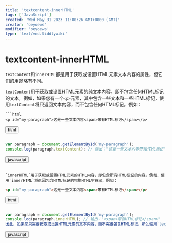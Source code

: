 ```yaml
---
title: 'textcontent-innerHTML'
tags: ['JavaScript']
created: 'Wed May 31 2023 11:00:26 GMT+0000 (GMT)'
creator: 'oeyoews'
modifier: 'oeyoews'
type: 'text/vnd.tiddlywiki'
---
```


# textcontent-innerHTML

`textContent`和`innerHTML`都是用于获取或设置HTML元素文本内容的属性，但它们的用途略有不同。

`textContent`用于获取或设置HTML元素的纯文本内容，即不包含任何HTML标记的文本。例如，如果您有一个`<p>`元素，其中包含一些文本和一些HTML标记，使用`textContent`将只返回文本内容，而不包含任何HTML标记。例如：

```
```html
<p id="my-paragraph">这是一些文本内容<span>带有HTML标记</span></p>
```

<button>html</button>
```

```
```javascript
var paragraph = document.getElementById('my-paragraph');
console.log(paragraph.textContent); // 输出："这是一些文本内容带有HTML标记"
```

<button>javascript</button>
```

`innerHTML`用于获取或设置HTML元素的HTML内容，即包含所有HTML标记的内容。例如，使用`innerHTML`将返回包含HTML标记的完整HTML字符串，例如：

```
```html
<p id="my-paragraph">这是一些文本内容<span>带有HTML标记</span></p>
```

<button>html</button>
```

```
```javascript
var paragraph = document.getElementById('my-paragraph');
console.log(paragraph.innerHTML); // 输出："<span>带有HTML标记</span>"
因此，如果您只需要获取或设置HTML元素的文本内容，而不需要包含HTML标记，那么使用`textContent`将更适合您的需求。如果您需要获取或设置HTML元素的完整HTML内容，包括所有HTML标记，那么使用`innerHTML`将更适合您的需求。
```

<button>javascript</button>
```
